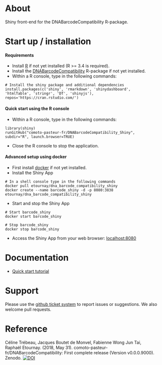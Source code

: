 About
=================

Shiny front-end for the DNABarcodeCompatibility R-package.


Start up / installation 
================

#### Requirements

* Install [R](https://www.r-project.org/) if not yet installed (R >= 3.4 is required).
* Install the [DNABarcodeCompatibility](https://github.com/comoto-pasteur-fr/DNABarcodeCompatibility#installation) R-package if not yet installed.
* Within a R console, type in the following commands:

```
# Install the shiny package and additional dependencies
install.packages(c('shiny', 'rmarkdown', 'shinydashboard', 'htmlTable', 'stringr', 'DT', 'shinyjs'), repos='https://cran.rstudio.com/')

```


#### Quick start using the R console

* Within a R console, type in the following commands:

```
library(shiny)    
runGitHub("comoto-pasteur-fr/DNABarcodeCompatibility_Shiny", subdir="R", launch.browser=TRUE)
```
* Close the R console to stop the application.


#### Advanced setup using docker

* First install [docker](https://docs.docker.com/install/) if not yet installed.
* Install the Shiny App

```
# In a shell console type in the following commands
docker pull etournay/dna_barcode_compatibility_shiny
docker create --name barcode_shiny -d -p 8080:3838 etournay/dna_barcode_compatibility_shiny
```

* Start and stop the Shiny App

```
# Start barcode_shiny
docker start barcode_shiny

# Stop barcode_shiny
docker stop barcode_shiny
```

* Access the Shiny App from your web browser: [localhost:8080](http://localhost:8080)


Documentation
================

* [Quick start tutorial](https://comoto-pasteur-fr.github.io/DNABarcodeCompatibility_Shiny/quickstart_tutorial/quickStartTutorial.pdf)


Support
=========

Please use the [github ticket system](https://github.com/comoto-pasteur-fr/DNABarcodeCompatibility_Shiny/issues) to report issues or suggestions. 
We also welcome pull requests.



Reference
==========

Céline Trébeau, Jacques Boutet de Monvel, Fabienne Wong Jun Tai, Raphaël Etournay. (2018, May 31). comoto-pasteur-fr/DNABarcodeCompatibility: First complete release (Version v0.0.0.9000). Zenodo. [![DOI](https://zenodo.org/badge/DOI/10.5281/zenodo.1256863.svg)](https://doi.org/10.5281/zenodo.1256863)


